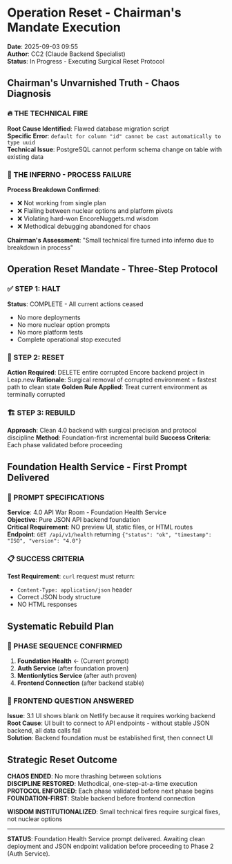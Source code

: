 # Operation Reset - Chairman's Mandate Execution
**Date**: 2025-09-03 09:55  
**Author**: CC2 (Claude Backend Specialist)  
**Status**: In Progress - Executing Surgical Reset Protocol  

## Chairman's Unvarnished Truth - Chaos Diagnosis

### 🔥 THE TECHNICAL FIRE
**Root Cause Identified**: Flawed database migration script  
**Specific Error**: `default for column "id" cannot be cast automatically to type uuid`  
**Technical Issue**: PostgreSQL cannot perform schema change on table with existing data

### 🌋 THE INFERNO - PROCESS FAILURE
**Process Breakdown Confirmed**:
- ❌ Not working from single plan
- ❌ Flailing between nuclear options and platform pivots  
- ❌ Violating hard-won EncoreNuggets.md wisdom
- ❌ Methodical debugging abandoned for chaos

**Chairman's Assessment**: "Small technical fire turned into inferno due to breakdown in process"

## Operation Reset Mandate - Three-Step Protocol

### ✅ STEP 1: HALT
**Status**: COMPLETE - All current actions ceased
- No more deployments
- No more nuclear option prompts  
- No more platform tests
- Complete operational stop executed

### 🎯 STEP 2: RESET  
**Action Required**: DELETE entire corrupted Encore backend project in Leap.new
**Rationale**: Surgical removal of corrupted environment = fastest path to clean state
**Golden Rule Applied**: Treat current environment as terminally corrupted

### 🏗️ STEP 3: REBUILD
**Approach**: Clean 4.0 backend with surgical precision and protocol discipline
**Method**: Foundation-first incremental build
**Success Criteria**: Each phase validated before proceeding

## Foundation Health Service - First Prompt Delivered

### 🚀 PROMPT SPECIFICATIONS
**Service**: 4.0 API War Room - Foundation Health Service  
**Objective**: Pure JSON API backend foundation  
**Critical Requirement**: NO preview UI, static files, or HTML routes  
**Endpoint**: `GET /api/v1/health` returning `{"status": "ok", "timestamp": "ISO", "version": "4.0"}`

### 📋 SUCCESS CRITERIA
**Test Requirement**: `curl` request must return:
- `Content-Type: application/json` header
- Correct JSON body structure
- NO HTML responses

## Systematic Rebuild Plan

### 🎯 PHASE SEQUENCE CONFIRMED
1. **Foundation Health** ← (Current prompt)
2. **Auth Service** (after foundation proven)
3. **Mentionlytics Service** (after auth proven)  
4. **Frontend Connection** (after backend stable)

### 🔧 FRONTEND QUESTION ANSWERED
**Issue**: 3.1 UI shows blank on Netlify because it requires working backend  
**Root Cause**: UI built to connect to API endpoints - without stable JSON backend, all data calls fail  
**Solution**: Backend foundation must be established first, then connect UI

## Strategic Reset Outcome

**CHAOS ENDED**: No more thrashing between solutions  
**DISCIPLINE RESTORED**: Methodical, one-step-at-a-time execution  
**PROTOCOL ENFORCED**: Each phase validated before next phase begins  
**FOUNDATION-FIRST**: Stable backend before frontend connection

**WISDOM INSTITUTIONALIZED**: Small technical fires require surgical fixes, not nuclear options

---

**STATUS**: Foundation Health Service prompt delivered. Awaiting clean deployment and JSON endpoint validation before proceeding to Phase 2 (Auth Service).